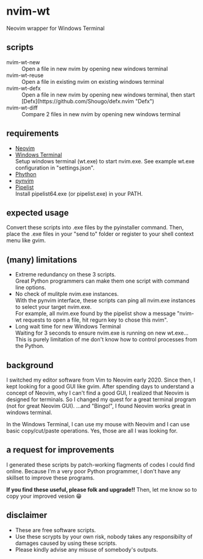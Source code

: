 # nvim-wt
Neovim wrapper for Windows Terminal

## scripts
<dl>
  <dt>nvim-wt-new</dt>
  <dd>Open a file in new nvim by opening new windows terminal</dd>
  <dt>nvim-wt-reuse</dt>
  <dd>Open a file in existing nvim on existing windows terminal</dd>
  <dt>nvim-wt-defx</dt>
  <dd>Open a file in new nvim by opening new windows terminal, then start [Defx](https://github.com/Shougo/defx.nvim "Defx")</dd>
  <dt>nvim-wt-diff</dt>
  <dd>Compare 2 files in new nvim by opening new windows terminal</dd>
</dl>

## requirements
* [Neovim](https://neovim.io/ "Neovim")
* [Windows Terminal](https://github.com/microsoft/terminal "Windows Terminal")  
Setup windows terminal (wt.exe) to start nvim.exe.  See example wt.exe configuration in "settings.json".
* [Phython](https://www.python.org/ "Python")
* [pynvim](https://github.com/neovim/pynvim "pynvim")
* [Pipelist](https://docs.microsoft.com/en-us/sysinternals/downloads/pipelist "pipelist")  
Install pipelist64.exe (or pipelist.exe) in your PATH.

## expected usage
Convert these scripts into .exe files by the pyinstaller command.  Then, place the .exe files in your "send to" folder or register to your shell context menu like gvim.

## (many) limitations
* Extreme redundancy on these 3 scripts.  
Great Python programmers can make them one script with command line options.
* No check of mulitple nvim.exe instances.  
With the pynvim interface, these scripts can ping all nvim.exe instances to select your target nvim.exe.  
For example, all nvim.exe found by the pipelist show a message "nvim-wt requests to open a file, hit regurn key to chose this nvim".
* Long wait time for new Windows Terminal  
Waiting for 3 seconds to ensure nvim.exe is running on new wt.exe...  This is purely limitation of me don't know how to control processes from the Python.

## background
I switched my editor software from Vim to Neovim early 2020.
Since then, I kept looking for a good GUI like gvim.
After spending days to understand a concept of Neovim, why I can't find a good GUI, I realized that Neovim is designed for terminals.  So I changed my quest for a great terminal program (not for great Neovim GUI).
...and "Bingo!", I found Neovim works great in windows terminal.

In the Windows Terminal, I can use my mouse with Neovim and I can use basic copy/cut/paste operations.  Yes, those are all I was looking for.

## a request for improvements
I generated these scripts by patch-working flagments of codes I could find online.
Because I'm a very poor Python programmer, I don't have any skillset to improve these programs.

**If you find these useful, please folk and upgrade!!**
Then, let me know so to copy your improved vesion 😁

## disclaimer
* These are free software scripts.
* Use these scrypts by your own risk, nobody takes any responsibilty of damages caused by using these scripts.
* Please kindly advise any misuse of somebody's outputs.
